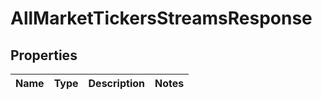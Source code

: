 

# AllMarketTickersStreamsResponse


## Properties

| Name | Type | Description | Notes |
|------------ | ------------- | ------------- | -------------|



